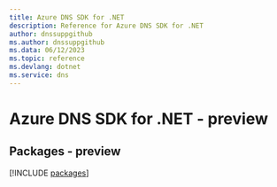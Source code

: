 ```yaml
---
title: Azure DNS SDK for .NET
description: Reference for Azure DNS SDK for .NET
author: dnssuppgithub
ms.author: dnssuppgithub
ms.data: 06/12/2023
ms.topic: reference
ms.devlang: dotnet
ms.service: dns
---
```

# Azure DNS SDK for .NET - preview
## Packages - preview
[!INCLUDE [packages](dns-index.md)]